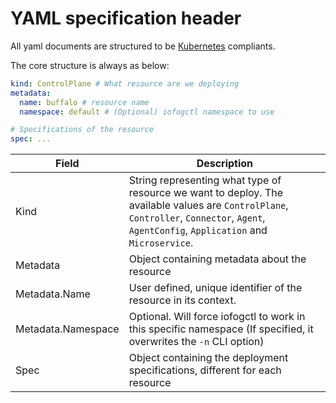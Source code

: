 # YAML specification header

All yaml documents are structured to be [Kubernetes](https://kubernetes.io/) compliants.

The core structure is always as below:

```yaml
kind: ControlPlane # What resource are we deploying
metadata:
  name: buffalo # resource name
  namespace: default # (Optional) iofogctl namespace to use

# Specifications of the resource
spec: ...
```

| Field              | Description                                                                                                                                                                                |
| ------------------ | ------------------------------------------------------------------------------------------------------------------------------------------------------------------------------------------ |
| Kind               | String representing what type of resource we want to deploy. The available values are `ControlPlane`, `Controller`, `Connector`, `Agent`, `AgentConfig`, `Application` and `Microservice`. |
| Metadata           | Object containing metadata about the resource                                                                                                                                              |
| Metadata.Name      | User defined, unique identifier of the resource in its context.                                                                                                                            |
| Metadata.Namespace | Optional. Will force iofogctl to work in this specific namespace (If specified, it overwrites the `-n` CLI option)                                                                         |
| Spec               | Object containing the deployment specifications, different for each resource                                                                                                               |
